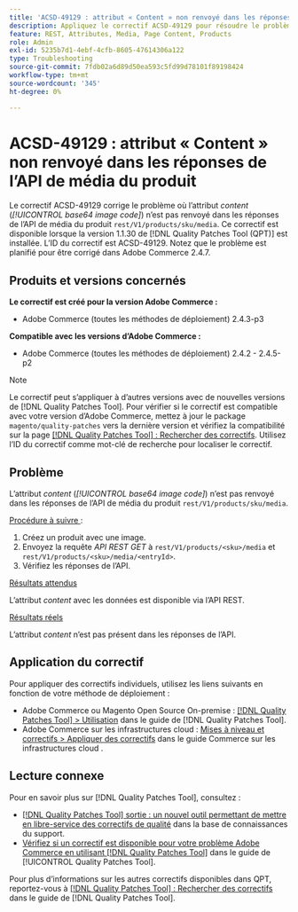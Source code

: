 ```yaml
---
title: 'ACSD-49129 : attribut « Content » non renvoyé dans les réponses de l’API de média du produit'
description: Appliquez le correctif ACSD-49129 pour résoudre le problème d’Adobe Commerce en raison duquel l’attribut *content* (*code d’image base64*) n’est pas renvoyé dans les réponses de l’API de média de produit « rest/V1/products/sku/media ».
feature: REST, Attributes, Media, Page Content, Products
role: Admin
exl-id: 5235b7d1-4ebf-4cfb-8605-47614306a122
type: Troubleshooting
source-git-commit: 7fdb02a6d89d50ea593c5fd99d78101f89198424
workflow-type: tm+mt
source-wordcount: '345'
ht-degree: 0%

---
```


# ACSD-49129 : attribut « Content » non renvoyé dans les réponses de l’API de média du produit

Le correctif ACSD-49129 corrige le problème où l’attribut *content* (*[!UICONTROL base64 image code]*) n’est pas renvoyé dans les réponses de l’API de média du produit `rest/V1/products/sku/media`. Ce correctif est disponible lorsque la version 1.1.30 de [!DNL Quality Patches Tool (QPT)] est installée. L’ID du correctif est ACSD-49129. Notez que le problème est planifié pour être corrigé dans Adobe Commerce 2.4.7.

## Produits et versions concernés

**Le correctif est créé pour la version Adobe Commerce :**

* Adobe Commerce (toutes les méthodes de déploiement) 2.4.3-p3

**Compatible avec les versions d’Adobe Commerce :**

* Adobe Commerce (toutes les méthodes de déploiement) 2.4.2 - 2.4.5-p2

>[!NOTE]
>
>Le correctif peut s’appliquer à d’autres versions avec de nouvelles versions de [!DNL Quality Patches Tool]. Pour vérifier si le correctif est compatible avec votre version d’Adobe Commerce, mettez à jour le package `magento/quality-patches` vers la dernière version et vérifiez la compatibilité sur la page [[!DNL Quality Patches Tool] : Rechercher des correctifs](https://experienceleague.adobe.com/tools/commerce-quality-patches/index.html?lang=fr). Utilisez l’ID du correctif comme mot-clé de recherche pour localiser le correctif.

## Problème

L’attribut *content* (*[!UICONTROL base64 image code]*) n’est pas renvoyé dans les réponses de l’API de média du produit `rest/V1/products/sku/media`.

<u>Procédure à suivre </u> :

1. Créez un produit avec une image.
1. Envoyez la requête *API REST GET* à `rest/V1/products/<sku>/media` et `rest/V1/products/<sku>/media/<entryId>`.
1. Vérifiez les réponses de l’API.

<u>Résultats attendus</u>

L’attribut *content* avec les données est disponible via l’API REST.

<u>Résultats réels</u>

L’attribut *content* n’est pas présent dans les réponses de l’API.

## Application du correctif

Pour appliquer des correctifs individuels, utilisez les liens suivants en fonction de votre méthode de déploiement :

* Adobe Commerce ou Magento Open Source On-premise : [[!DNL Quality Patches Tool] > Utilisation](/help/tools/quality-patches-tool/usage.md) dans le guide de [!DNL Quality Patches Tool].
* Adobe Commerce sur les infrastructures cloud : [Mises à niveau et correctifs > Appliquer des correctifs](https://experienceleague.adobe.com/docs/commerce-cloud-service/user-guide/develop/upgrade/apply-patches.html?lang=fr) dans le guide Commerce sur les infrastructures cloud .

## Lecture connexe

Pour en savoir plus sur [!DNL Quality Patches Tool], consultez :

* [[!DNL Quality Patches Tool] sortie : un nouvel outil permettant de mettre en libre-service des correctifs de qualité](https://experienceleague.adobe.com/fr/docs/commerce-operations/tools/quality-patches-tool/quality-patches-tool-to-self-serve-quality-patches) dans la base de connaissances du support.
* [Vérifiez si un correctif est disponible pour votre problème Adobe Commerce en utilisant [!DNL Quality Patches Tool]](/help/tools/quality-patches-tool/patches-available-in-qpt/check-patch-for-magento-issue-with-magento-quality-patches.md) dans le guide de [!UICONTROL Quality Patches Tool].


Pour plus d’informations sur les autres correctifs disponibles dans QPT, reportez-vous à [[!DNL Quality Patches Tool] : Rechercher des correctifs](https://experienceleague.adobe.com/tools/commerce-quality-patches/index.html?lang=fr) dans le guide de [!DNL Quality Patches Tool].
